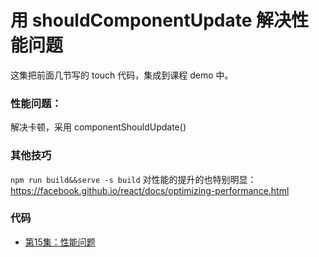 # 用 shouldComponentUpdate 解决性能问题

这集把前面几节写的 touch 代码，集成到课程 demo 中。

### 性能问题：


解决卡顿，采用 componentShouldUpdate()


### 其他技巧

`npm run build&&serve -s build` 对性能的提升的也特别明显：https://facebook.github.io/react/docs/optimizing-performance.html


### 代码

- [第15集：性能问题](https://github.com/happypeter/meituan-demo/commit/1202a1b94ad01c1964a73e1fc9b773c201a1d8af)